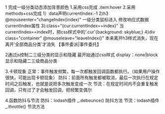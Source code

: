1 完成一级分类动态添加背景颜色
    1.采用css完成
        .item:hover
    2.采用methods+css完成
        1）data声明currentIndex:-1
        2)h3 @mouseenter="changeIndex(index)"  一级分类鼠标进入 修改响应式数据currentIndex属性
        3):class="{cur:currentIndex==index}"    当currentIndex==index时，把css样式中的'.cur'{background: skyblue;}
        4)div class="container" @mouseleave="leaveIndex()" 本来离开h3样式消失，现在离开‘全部商品分类’才消失 【事件委派|事件委托】

2通过js控制二三级分类的显示和隐藏
最开始通过css样式  display：none|block显示和隐藏二三级商品分类

3.卡顿现象
正常：事件触发频繁，每一次都触发回调函数都执行。（如果用户操作很快，可能出现卡顿现象）
防抖：前面所有触发都被取消，最后一次执行在规定时间之后触发，也就是说把多次触发变成一次
节流：在规定时间内不会重复触发回调，只有过了才会触发回调，把频繁变偶尔

4.函数防抖与节流
防抖：lodash插件 _.debounce() 防抖方法
节流：lodash插件 _.throttle() 节流方法

